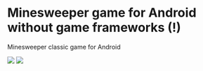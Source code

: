 # Minesweeper game for Android without game frameworks (!)

Minesweeper classic game for Android

<img src="https://lh3.googleusercontent.com/w_1G1MM78lA-n--cDhCUDIK3h8dJ_9FYCawtwyPu5gjjn4bp3J_qTep9Y3bN_CN9rg=w1622-h917-rw">


<img src="https://lh3.googleusercontent.com/nISGej4WvIxM91a-A1dzWUUYoH0VKMz_4ENk8ZhJjyb3YLb_vwT9ORIr5pR8ZbWdNjfE=w1622-h917-rw">

